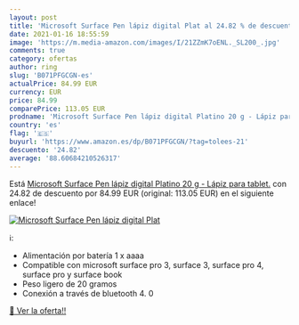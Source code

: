 ```yaml
---
layout: post
title: 'Microsoft Surface Pen lápiz digital Plat al 24.82 % de descuento'
date: 2021-01-16 18:55:59
image: 'https://m.media-amazon.com/images/I/21ZZmK7oENL._SL200_.jpg'
comments: true
category: ofertas
author: ring
slug: 'B071PFGCGN-es'
actualPrice: 84.99 EUR
currency: EUR
price: 84.99
comparePrice: 113.05 EUR
prodname: 'Microsoft Surface Pen lápiz digital Platino 20 g - Lápiz para tablet.'
country: 'es'
flag: '🇪🇸'
buyurl: 'https://www.amazon.es/dp/B071PFGCGN/?tag=tolees-21'
descuento: '24.82'
average: '88.60684210526317'
---
```


Está [Microsoft Surface Pen lápiz digital Platino 20 g - Lápiz para tablet.](https://www.amazon.es/dp/B071PFGCGN/?tag=tolees-21) con 24.82 de descuento por 84.99 EUR (original: 113.05 EUR) en el siguiente enlace!

[![Microsoft Surface Pen lápiz digital Plat](https://m.media-amazon.com/images/I/21ZZmK7oENL._SL200_.jpg)](https://www.amazon.es/dp/B071PFGCGN/?tag=tolees-21)

ℹ️:

- Alimentación por batería 1 x aaaa
- Compatible con microsoft surface pro 3, surface 3, surface pro 4, surface pro y surface book
- Peso ligero de 20 gramos
- Conexión a través de bluetooth 4. 0

[🛒 Ver la oferta!!](https://www.amazon.es/dp/B071PFGCGN/?tag=tolees-21)
